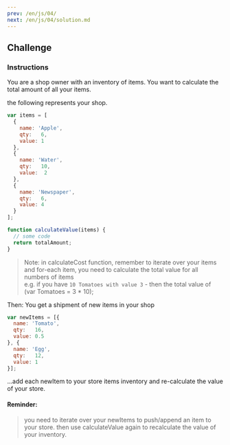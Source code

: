 ```yaml
---
prev: /en/js/04/
next: /en/js/04/solution.md
---
```


## Challenge

### Instructions

You are a shop owner with an inventory of items.
You want to calculate the total amount of all your items.

the following represents your shop.

``` js
var items = [
  {
    name: 'Apple',
    qty:   6,
    value: 1
  },
  {
    name: 'Water',
    qty:   10,
    value:  2
  },
  {
    name: 'Newspaper',
    qty:   6,
    value: 4
  }
];

function calculateValue(items) {
  // some code
  return totalAmount;
}
```

> Note: 
in calculateCost function, remember to iterate over your items and for-each item, you need to calculate the total value for all numbers of items   
e.g. if you have `10 Tomatoes with value 3` - then the total value of (var Tomatoes = 3 * 10);

Then:
You get a shipment of new items in your shop

``` js
var newItems = [{
  name: 'Tomato',
  qty:   16,
  value: 0.5
}, {
  name: 'Egg',
  qty:   12,
  value: 1
}];

```
...add each newItem to your store items inventory and re-calculate the value of your store.

#### Reminder: 
> you need to iterate over your newItems to push/append an item to your store. then use calculateValue again to recalculate the value of your inventory.